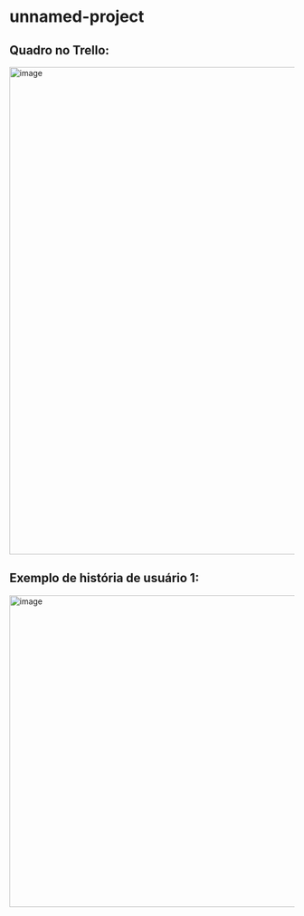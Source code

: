 # unnamed-project

## Quadro no Trello:
<img width="1919" height="860" alt="image" src="https://github.com/user-attachments/assets/2c9578f9-1908-450f-9166-7dbace4ba6db" />

## Exemplo de história de usuário 1:
<img width="1078" height="550" alt="image" src="https://github.com/user-attachments/assets/6a6a8885-ca8f-423b-bb0e-d3629ce17c37" />
